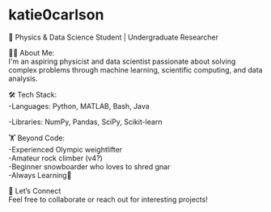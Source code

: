 # katie0carlson
🚀 Physics & Data Science Student | Undergraduate Researcher   

👩‍💻 About Me:   
   I'm an aspiring physicist and data scientist passionate about solving complex problems through machine learning, scientific computing, and data analysis. 
  
🛠 Tech Stack:  
  -Languages: Python, MATLAB, Bash, Java
  
  -Libraries: NumPy, Pandas, SciPy, Scikit-learn

  🏋️ Beyond Code:   
     -Experienced Olympic weightlifter  
     -Amateur rock climber (v4?)  
     -Beginner snowboarder who loves to shred gnar  
     -Always Learning🌱  

🔗 Let’s Connect  
Feel free to collaborate or reach out for interesting projects!
